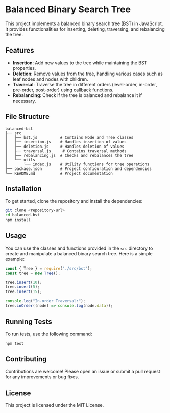 # Balanced Binary Search Tree

This project implements a balanced binary search tree (BST) in JavaScript. It provides functionalities for inserting, deleting, traversing, and rebalancing the tree.

## Features

- **Insertion**: Add new values to the tree while maintaining the BST properties.
- **Deletion**: Remove values from the tree, handling various cases such as leaf nodes and nodes with children.
- **Traversal**: Traverse the tree in different orders (level-order, in-order, pre-order, post-order) using callback functions.
- **Rebalancing**: Check if the tree is balanced and rebalance it if necessary.

## File Structure

```
balanced-bst
├── src
│   ├── bst.js          # Contains Node and Tree classes
│   ├── insertion.js    # Handles insertion of values
│   ├── deletion.js     # Handles deletion of values
│   ├── traversal.js     # Contains traversal methods
│   ├── rebalancing.js  # Checks and rebalances the tree
│   └── utils
│       └── index.js    # Utility functions for tree operations
├── package.json        # Project configuration and dependencies
└── README.md           # Project documentation
```

## Installation

To get started, clone the repository and install the dependencies:

```bash
git clone <repository-url>
cd balanced-bst
npm install
```

## Usage

You can use the classes and functions provided in the `src` directory to create and manipulate a balanced binary search tree. Here is a simple example:

```javascript
const { Tree } = require("./src/bst");
const tree = new Tree();

tree.insert(10);
tree.insert(5);
tree.insert(15);

console.log("In-order Traversal:");
tree.inOrder((node) => console.log(node.data));
```

## Running Tests

To run tests, use the following command:

```bash
npm test
```

## Contributing

Contributions are welcome! Please open an issue or submit a pull request for any improvements or bug fixes.

## License

This project is licensed under the MIT License.
